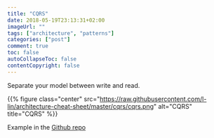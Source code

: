 ```yaml
---
title: "CQRS"
date: 2018-05-19T23:13:31+02:00
imageUrl: ""
tags: ["architecture", "patterns"]
categories: ["post"]
comment: true
toc: false
autoCollapseToc: false
contentCopyright: false
---
```


Separate your model between write and read.

<!--more-->

{{% figure class="center" src="https://raw.githubusercontent.com/l-lin/architecture-cheat-sheet/master/cqrs/cqrs.png" alt="CQRS" title="CQRS" %}}

Example in the [Github repo](https://github.com/l-lin/architecture-cheat-sheet/tree/master/cqrs)


